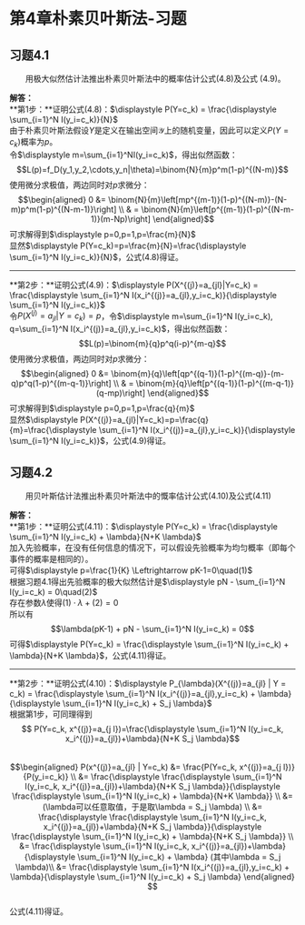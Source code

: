 # 第4章朴素贝叶斯法-习题

## 习题4.1
&emsp;&emsp;用极大似然估计法推出朴素贝叶斯法中的概率估计公式(4.8)及公式 (4.9)。

**解答：**  
**第1步：**证明公式(4.8)：$\displaystyle P(Y=c_k) = \frac{\displaystyle \sum_{i=1}^N I(y_i=c_k)}{N}$  
由于朴素贝叶斯法假设$Y$是定义在输出空间$\mathcal{Y}$上的随机变量，因此可以定义$P(Y=c_k)$概率为$p$。  
令$\displaystyle m=\sum_{i=1}^NI(y_i=c_k)$，得出似然函数：$$L(p)=f_D(y_1,y_2,\cdots,y_n|\theta)=\binom{N}{m}p^m(1-p)^{(N-m)}$$使用微分求极值，两边同时对$p$求微分：$$\begin{aligned}
0 &= \binom{N}{m}\left[mp^{(m-1)}(1-p)^{(N-m)}-(N-m)p^m(1-p)^{(N-m-1)}\right] \\
& = \binom{N}{m}\left[p^{(m-1)}(1-p)^{(N-m-1)}(m-Np)\right]
\end{aligned}$$可求解得到$\displaystyle p=0,p=1,p=\frac{m}{N}$  
显然$\displaystyle P(Y=c_k)=p=\frac{m}{N}=\frac{\displaystyle \sum_{i=1}^N I(y_i=c_k)}{N}$，公式(4.8)得证。

----

**第2步：**证明公式(4.9)：$\displaystyle P(X^{(j)}=a_{jl}|Y=c_k) = \frac{\displaystyle \sum_{i=1}^N I(x_i^{(j)}=a_{jl},y_i=c_k)}{\displaystyle \sum_{i=1}^N I(y_i=c_k)}$  
令$P(X^{(j)}=a_{jl}|Y=c_k)=p$，令$\displaystyle m=\sum_{i=1}^N I(y_i=c_k), q=\sum_{i=1}^N I(x_i^{(j)}=a_{jl},y_i=c_k)$，得出似然函数：$$L(p)=\binom{m}{q}p^q(i-p)^{m-q}$$使用微分求极值，两边同时对$p$求微分：$$\begin{aligned}
0 &= \binom{m}{q}\left[qp^{(q-1)}(1-p)^{(m-q)}-(m-q)p^q(1-p)^{(m-q-1)}\right] \\
& = \binom{m}{q}\left[p^{(q-1)}(1-p)^{(m-q-1)}(q-mp)\right]
\end{aligned}$$可求解得到$\displaystyle p=0,p=1,p=\frac{q}{m}$  
显然$\displaystyle P(X^{(j)}=a_{jl}|Y=c_k)=p=\frac{q}{m}=\frac{\displaystyle \sum_{i=1}^N I(x_i^{(j)}=a_{jl},y_i=c_k)}{\displaystyle \sum_{i=1}^N I(y_i=c_k)}$，公式(4.9)得证。

## 习题4.2
&emsp;&emsp;用贝叶斯估计法推出朴素贝叶斯法中的慨率估计公式(4.10)及公式(4.11)

**解答：**  
**第1步：**证明公式(4.11)：$\displaystyle P(Y=c_k) = \frac{\displaystyle \sum_{i=1}^N I(y_i=c_k) + \lambda}{N+K \lambda}$  
加入先验概率，在没有任何信息的情况下，可以假设先验概率为均匀概率（即每个事件的概率是相同的）。  
可得$\displaystyle p=\frac{1}{K} \Leftrightarrow pK-1=0\quad(1)$  
根据习题4.1得出先验概率的极大似然估计是$\displaystyle pN - \sum_{i=1}^N I(y_i=c_k) = 0\quad(2)$  
存在参数$\lambda$使得$(1) \cdot \lambda + (2) = 0$  
所以有$$\lambda(pK-1) + pN - \sum_{i=1}^N I(y_i=c_k) = 0$$可得$\displaystyle P(Y=c_k) = \frac{\displaystyle \sum_{i=1}^N I(y_i=c_k) + \lambda}{N+K \lambda}$，公式(4.11)得证。  

----

**第2步：**证明公式(4.10)：$\displaystyle P_{\lambda}(X^{(j)}=a_{jl} | Y = c_k) = \frac{\displaystyle \sum_{i=1}^N I(x_i^{(j)}=a_{jl},y_i=c_k) + \lambda}{\displaystyle \sum_{i=1}^N I(y_i=c_k) + S_j \lambda}$   
根据第1步，可同理得到$$
P(Y=c_k, x^{(j)}=a_{j l})=\frac{\displaystyle \sum_{i=1}^N I(y_i=c_k, x_i^{(j)}=a_{jl})+\lambda}{N+K S_j \lambda}$$  
$$\begin{aligned} 
P(x^{(j)}=a_{jl} | Y=c_k)
&= \frac{P(Y=c_k, x^{(j)}=a_{j l})}{P(y_i=c_k)} \\
&= \frac{\displaystyle \frac{\displaystyle \sum_{i=1}^N I(y_i=c_k, x_i^{(j)}=a_{jl})+\lambda}{N+K S_j \lambda}}{\displaystyle \frac{\displaystyle \sum_{i=1}^N I(y_i=c_k) + \lambda}{N+K \lambda}} \\
&= (\lambda可以任意取值，于是取\lambda = S_j \lambda) \\
&= \frac{\displaystyle \frac{\displaystyle \sum_{i=1}^N I(y_i=c_k, x_i^{(j)}=a_{jl})+\lambda}{N+K S_j \lambda}}{\displaystyle \frac{\displaystyle \sum_{i=1}^N I(y_i=c_k) + \lambda}{N+K S_j \lambda}} \\ 
&= \frac{\displaystyle \sum_{i=1}^N I(y_i=c_k, x_i^{(j)}=a_{jl})+\lambda}{\displaystyle \sum_{i=1}^N I(y_i=c_k) + \lambda} (其中\lambda = S_j \lambda)\\
&= \frac{\displaystyle \sum_{i=1}^N I(x_i^{(j)}=a_{jl},y_i=c_k) + \lambda}{\displaystyle \sum_{i=1}^N I(y_i=c_k) + S_j \lambda}
\end{aligned} $$  
公式(4.11)得证。
